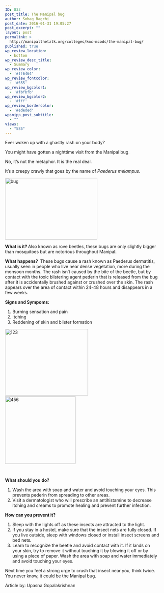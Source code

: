 ```yaml
---
ID: 833
post_title: The Manipal bug
author: Sohag Bagchi
post_date: 2016-01-31 19:05:27
post_excerpt: ""
layout: post
permalink: >
  http://manipalthetalk.org/colleges/kmc-mcods/the-manipal-bug/
published: true
wp_review_location:
  - bottom
wp_review_desc_title:
  - Summary
wp_review_color:
  - '#ff6464'
wp_review_fontcolor:
  - '#555'
wp_review_bgcolor1:
  - '#fbfbfb'
wp_review_bgcolor2:
  - '#fff'
wp_review_bordercolor:
  - '#ededed'
wpsnipp_post_subtitle:
  - ""
views:
  - "585"
---
```

Ever woken up with a ghastly rash on your body?

You might have gotten a nighttime visit from the Manipal bug.

No, it’s not the metaphor. It is the real deal.

It’s a creepy crawly that goes by the name of <em>Paederus melampus</em>.

<a href="http://manipalthetalk.net/wp-content/uploads/2016/01/bug.jpg" rel="attachment wp-att-836"><img class="size-medium wp-image-836 aligncenter" src="http://manipalthetalk.net/wp-content/uploads/2016/01/bug-300x200.jpg" alt="bug" width="300" height="200" /></a>

<strong>What is it? </strong>Also known as rove beetles, these bugs are only slightly bigger than mosquitoes but are notorious throughout Manipal.

<strong>What happens? </strong> These bugs cause a rash known as Paederus dermatitis, usually seen in people who live near dense vegetation, more during the monsoon months. The rash isn’t caused by the bite of the beetle, but by contact with the toxic blistering agent pederin that is released from the bug after it is accidentally brushed against or crushed over the skin. The rash appears over the area of contact within 24-48 hours and disappears in a few weeks.

<strong>Signs and Sympoms: </strong>
<ol>
	<li>Burning sensation and pain</li>
	<li>Itching</li>
	<li>Reddening of skin and blister formation</li>
</ol>
<a href="http://manipalthetalk.net/wp-content/uploads/2016/01/123.jpg" rel="attachment wp-att-834"><img class="wp-image-834 alignleft" src="http://manipalthetalk.net/wp-content/uploads/2016/01/123-300x240.jpg" alt="123" width="270" height="216" /></a>    <a href="http://manipalthetalk.net/wp-content/uploads/2016/01/456.jpg" rel="attachment wp-att-835"><img class="wp-image-835 alignnone" src="http://manipalthetalk.net/wp-content/uploads/2016/01/456-300x287.jpg" alt="456" width="229" height="219" /></a>

&nbsp;

<strong>What should you do? </strong>
<ol>
	<li>Wash the area with soap and water and avoid touching your eyes. This prevents pederin from spreading to other areas.</li>
	<li>Visit a dermatologist who will prescribe an antihistamine to decrease itching and creams to promote healing and prevent further infection.</li>
</ol>
<strong>How can you prevent it?</strong>
<ol>
	<li>Sleep with the lights off as these insects are attracted to the light.</li>
	<li>If you stay in a hostel, make sure that the insect nets are fully closed. If you live outside, sleep with windows closed or install insect screens and bed nets.</li>
	<li>Learn to recognize the beetle and avoid contact with it. If it lands on your skin, try to remove it without touching it by blowing it off or by using a piece of paper. Wash the area with soap and water immediately and avoid touching your eyes.</li>
</ol>
Next time you feel a strong urge to crush that insect near you, think twice. You never know, it could be the Manipal bug.

Article by: Upasna Gopalakrishnan